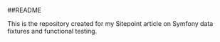 ##README

This is the repository created for my Sitepoint article on Symfony data fixtures and functional testing. 